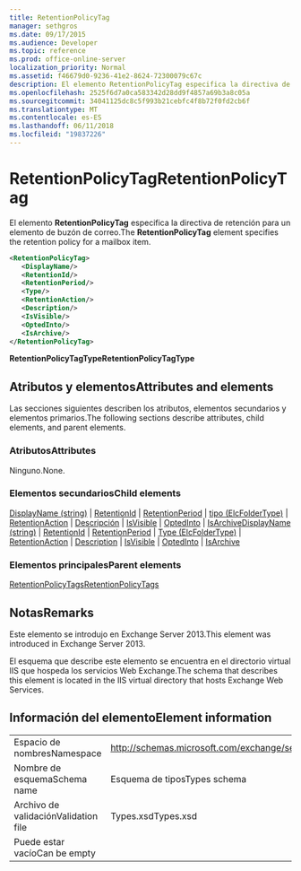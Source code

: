 ```yaml
---
title: RetentionPolicyTag
manager: sethgros
ms.date: 09/17/2015
ms.audience: Developer
ms.topic: reference
ms.prod: office-online-server
localization_priority: Normal
ms.assetid: f46679d0-9236-41e2-8624-72300079c67c
description: El elemento RetentionPolicyTag especifica la directiva de retención para un elemento de buzón de correo.
ms.openlocfilehash: 2525f6d7a0ca583342d28dd9f4857a69b3a8c05a
ms.sourcegitcommit: 34041125dc8c5f993b21cebfc4f8b72f0fd2cb6f
ms.translationtype: MT
ms.contentlocale: es-ES
ms.lasthandoff: 06/11/2018
ms.locfileid: "19837226"
---
```

# <a name="retentionpolicytag"></a><span data-ttu-id="83927-103">RetentionPolicyTag</span><span class="sxs-lookup"><span data-stu-id="83927-103">RetentionPolicyTag</span></span>

<span data-ttu-id="83927-104">El elemento **RetentionPolicyTag** especifica la directiva de retención para un elemento de buzón de correo.</span><span class="sxs-lookup"><span data-stu-id="83927-104">The **RetentionPolicyTag** element specifies the retention policy for a mailbox item.</span></span> 
  
```XML
<RetentionPolicyTag>
   <DisplayName/>
   <RetentionId/>
   <RetentionPeriod/>
   <Type/>
   <RetentionAction/>
   <Description/>
   <IsVisible/>
   <OptedInto/>
   <IsArchive/>
</RetentionPolicyTag>
```

 <span data-ttu-id="83927-105">**RetentionPolicyTagType**</span><span class="sxs-lookup"><span data-stu-id="83927-105">**RetentionPolicyTagType**</span></span>
## <a name="attributes-and-elements"></a><span data-ttu-id="83927-106">Atributos y elementos</span><span class="sxs-lookup"><span data-stu-id="83927-106">Attributes and elements</span></span>

<span data-ttu-id="83927-107">Las secciones siguientes describen los atributos, elementos secundarios y elementos primarios.</span><span class="sxs-lookup"><span data-stu-id="83927-107">The following sections describe attributes, child elements, and parent elements.</span></span>
  
### <a name="attributes"></a><span data-ttu-id="83927-108">Atributos</span><span class="sxs-lookup"><span data-stu-id="83927-108">Attributes</span></span>

<span data-ttu-id="83927-109">Ninguno.</span><span class="sxs-lookup"><span data-stu-id="83927-109">None.</span></span>
  
### <a name="child-elements"></a><span data-ttu-id="83927-110">Elementos secundarios</span><span class="sxs-lookup"><span data-stu-id="83927-110">Child elements</span></span>

<span data-ttu-id="83927-111">[DisplayName (string)](displayname-string.md) | [RetentionId](retentionid.md) | [RetentionPeriod](retentionperiod.md) | [tipo (ElcFolderType)](type-elcfoldertype.md) | [RetentionAction](retentionaction.md) | [Descripción](description.md) | [IsVisible](isvisible.md)  |  [OptedInto](optedinto.md) | [IsArchive](isarchive.md)</span><span class="sxs-lookup"><span data-stu-id="83927-111">[DisplayName (string)](displayname-string.md) | [RetentionId](retentionid.md) | [RetentionPeriod](retentionperiod.md) | [Type (ElcFolderType)](type-elcfoldertype.md) | [RetentionAction](retentionaction.md) | [Description](description.md) | [IsVisible](isvisible.md) | [OptedInto](optedinto.md) | [IsArchive](isarchive.md)</span></span>
  
### <a name="parent-elements"></a><span data-ttu-id="83927-112">Elementos principales</span><span class="sxs-lookup"><span data-stu-id="83927-112">Parent elements</span></span>

[<span data-ttu-id="83927-113">RetentionPolicyTags</span><span class="sxs-lookup"><span data-stu-id="83927-113">RetentionPolicyTags</span></span>](retentionpolicytags.md)
  
## <a name="remarks"></a><span data-ttu-id="83927-114">Notas</span><span class="sxs-lookup"><span data-stu-id="83927-114">Remarks</span></span>

<span data-ttu-id="83927-115">Este elemento se introdujo en Exchange Server 2013.</span><span class="sxs-lookup"><span data-stu-id="83927-115">This element was introduced in Exchange Server 2013.</span></span>
  
<span data-ttu-id="83927-116">El esquema que describe este elemento se encuentra en el directorio virtual IIS que hospeda los servicios Web Exchange.</span><span class="sxs-lookup"><span data-stu-id="83927-116">The schema that describes this element is located in the IIS virtual directory that hosts Exchange Web Services.</span></span>
  
## <a name="element-information"></a><span data-ttu-id="83927-117">Información del elemento</span><span class="sxs-lookup"><span data-stu-id="83927-117">Element information</span></span>

|||
|:-----|:-----|
|<span data-ttu-id="83927-118">Espacio de nombres</span><span class="sxs-lookup"><span data-stu-id="83927-118">Namespace</span></span>  <br/> |http://schemas.microsoft.com/exchange/services/2006/types  <br/> |
|<span data-ttu-id="83927-119">Nombre de esquema</span><span class="sxs-lookup"><span data-stu-id="83927-119">Schema name</span></span>  <br/> |<span data-ttu-id="83927-120">Esquema de tipos</span><span class="sxs-lookup"><span data-stu-id="83927-120">Types schema</span></span>  <br/> |
|<span data-ttu-id="83927-121">Archivo de validación</span><span class="sxs-lookup"><span data-stu-id="83927-121">Validation file</span></span>  <br/> |<span data-ttu-id="83927-122">Types.xsd</span><span class="sxs-lookup"><span data-stu-id="83927-122">Types.xsd</span></span>  <br/> |
|<span data-ttu-id="83927-123">Puede estar vacío</span><span class="sxs-lookup"><span data-stu-id="83927-123">Can be empty</span></span>  <br/> ||
   

